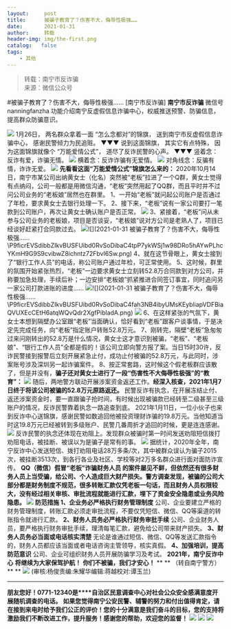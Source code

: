 ```yaml
---
layout:     post
title:      被骗子教育了？伤害不大，侮辱性极强……
date:       2021-01-31
author:     转载
header-img: img/the-first.png
catalog:   false
tags:
    - 其他
---
```


<blockquote><p>转载：南宁市反诈骗<br>
来源：微信公众号</p></blockquote>

#被骗子教育了？伤害不大，侮辱性极强……
[南宁市反诈骗]
**南宁市反诈骗**
微信号nanningfanzha
功能介绍南宁反虚假信息诈骗中心，权威推送预警、防骗信息，提高群众防骗意识。

![]({{site.baseurl}}/postimg/P9ficrEVSdibbSahGAohhYfky53ffm6ZicV85b7MehiabwzaImg4owaDavFA7gMkpkdtKYCnVMpz4KVYyYvE9IFKFQ.gif)
1月26日，
两名群众拿着一面
“怎么念都对”的锦旗，
送到南宁市反虚假信息诈骗中心，
感谢民警倾力为民追赃。
▼▼▼
说到这面锦旗，
其实它有点特殊，
因为这面锦旗就像个
“万能爱情公式”，
道尽了反诈民警的心声。
▼▼▼
竖着念：反诈有爱，诈骗无情。
![]({{site.baseurl}}/postimg/P9ficrEVSdibbZIkvBUSFUibd0RvSoDibaC4bE3XrJe0PoCZn8iaVVgeK94M8lkOg9A0901kzpNicy23eFMiaicW0H4HIA.png)
横着念：反诈诈骗有无爱情。
![]({{site.baseurl}}/postimg/P9ficrEVSdibbZIkvBUSFUibd0RvSoDibaC4Xn3Fv10jq5uS1pvmmHrPeh8kibRdXkPHSpRWEbVKzEQcOLVxIOA1qCA.png)
对角线念：反骗有情，诈诈无爱。
![]({{site.baseurl}}/postimg/P9ficrEVSdibbZIkvBUSFUibd0RvSoDibaC4mpawtAAichjEaSCKOwlgMl4Bm4LicWTCIxStHAcVoMrqTdaTFWztqBnA.png)
**先看看这面“万能爱情公式”锦旗怎么来的：**
2020年10月14日，南宁市某公司出纳黄女士（化名）突然被“老板”拉进了一个Q群，黄女士觉得有点纳闷，公司一般都是用微信沟通，“老板”突然用起了QQ群，而且平时并不过问公司业务的“老板娘”居然也在群里。
1、一开始“老板”就问起公司账户是否通过了年检，要求黄女士去银行处理一下。
2、接下来，“老板”说有一家公司要打一笔款到公司账户，再次让黄女士确认账户是否正常。
![]({{site.baseurl}}/postimg/P9ficrEVSdibbZIkvBUSFUibd0RvSoDibaC4iaEhEiaHXJAJYNPVvMCsvzFNibH6KXQyqJGTIBqZVxfmy65J8TtIicLhWg.png)
3、紧接着，“老板”问从未参与公司业务的老板娘，项目是否谈妥，“老板娘”说对方公司是老熟人了，项目已经谈好赶紧打合同款过去。
![]({{site.baseurl}}/postimg/P9ficrEVSdibbZIkvBUSFUibd0RvSoDibaC4Og2zKmqCKI5T0BY7Ws6P30iavhYcCddGKR9Cx1ZVrMg59iaAKnAStmHw.png)![](2021-01-31
被骗子教育了？伤害不大，侮辱性极强……\\P9ficrEVSdibbZIkvBUSFUibd0RvSoDibaC4tpP7ykWSj1w98DRo5hAYwPLhcYKmH9G9S9cvibwZ8ichntz72FbvI6Sw.png)
4、就在这节骨眼上，黄女士接到了“银行工作人员”的电话，称公司账户通过年检，可正常使用。
5、这时候，群里的氛围开始紧张热烈，“老板”一边要求黄女士立刻转52.8万合同款到对方公司，并称要加急处理，手续后补；一边安排“老板娘”抓紧推进合同签订事宜，同时追问另一家公司打款进账的进度……
![]({{site.baseurl}}/postimg/P9ficrEVSdibbZIkvBUSFUibd0RvSoDibaC42h9nVeZA1WcNILYar6XNOR81RdKAXWZJDBFBY89kSD0EibLcIaCDI7w.png)![](2021-01-31
被骗子教育了？伤害不大，侮辱性极强……\\P9ficrEVSdibbZIkvBUSFUibd0RvSoDibaC4fah3NB4ibyUMsKEybliapVDFBiaQVUXEcCEtH6atqWQvQdr2XgfPibladA.png)
![]({{site.baseurl}}/postimg/P9ficrEVSdibbZIkvBUSFUibd0RvSoDibaC4ByDcGzY9xV7XOyia1GJKA2GLtcicALSfvvXthwkPCJzkqnAFIxiaq7Tvw.png)
6、在这样紧张的气氛下，黄女士本想到隔壁办公室跟“老板”当面确认，恰好看到“老板”跟客户谈事情，于是决定先完成任务，向“老板”指定账户转账52.8万元。
7、刚转完，隔壁“老板”急匆匆过来问刚转出的52.8万是什么情况，黄女士这才意识到被骗，“老板”、“老板娘”、“银行工作人员”全都是假的！该公司立即向警方报了案。当日15时30许，反诈民警接到报警后立刻开展紧急止付，成功止付被骗的52.8万元，与此同时，涉案账号涉及深圳另一起诈骗案件。
8、按正常套路，这时候这个假老板群应该散了，但是并没有，**骗子还对黄女士进行了一段“伤害性不大侮辱性极强”的“教育”：**
![]({{site.baseurl}}/postimg/P9ficrEVSdibbZIkvBUSFUibd0RvSoDibaC4LA1ypKRojR54CYlLIyec6UTzP4x2V21BSIxrFu8mrLJ5glNNeJJWJg.jpeg)
随后，两地警方联动开展涉案资金返还工作。**经深入核查，2021年1月7日终于将该公司被骗的52.8万元原路返还。**
民警反诈有执念，在开展冻结止付、返还涉案资金时，要一直跟骗子抢时间，有时候出现被骗款已经转至二级甚至三级账户的情况，反诈民警靠着执念一路追查到底。
2021年1月11日，一位小伙子也来到反诈中心送锦旗，感谢民警如数追回他被投资理财诈骗的19.8万元。当他知道当时这19.8万元已经被转到多级账户、民警几番周折才追回的时候，更是连连感谢。
![]({{site.baseurl}}/postimg/P9ficrEVSdibbZIkvBUSFUibd0RvSoDibaC4dda6sYicrTv31zToiakUbicqAratibrsMib1jic1Nb526ibtibaSSCKkpOKwNQ.png)
反诈民警的执念还体现在劝阻上。发现群众被骗时第一时间发送劝阻短信拨打劝阻电话，被挂断、被误以为是骗子是常有的事。
![]({{site.baseurl}}/postimg/P9ficrEVSdibbZIkvBUSFUibd0RvSoDibaC4KASKVQMXiauLicsJmvRKP9wMs1vicqNxF5vhN2Ja2D54GabUYOUsLp2QA.jpeg)
据统计，2020年全年，南宁反诈中心发送短信、拨打劝阻电话28万多条/次，其中被群众误认为骗子2015次，被挂断3513次，到各行各业及社区、学校等对2万多名群众进行面对面防诈宣传。
**QQ（微信）假冒“老板”****诈骗财务人员**
的案件屡见不鲜，但依然还有很多财务人员上当受骗，给公司、个人造成巨大财产损失。警方调查发现，被骗的公司大部分都是财务制度不规范，很多转账汇款仅凭老板一句话，而且财务人员权限较大，没有经过相关审核、审批流程就能进行汇款，埋下了资金安全隐患或业务风险隐患。
![]({{site.baseurl}}/postimg/OUicWJdJoz3FXVbgIBcu7g3EibT9fUHVR8Szgt4F47h58AoRANTePN8JPmumFNpU5YjDzyvRP5fjLeWMAWE2Ziar48lYZjoNBuv.svg)
**防范措施**
**1、企业务必严格执行财务管理制度******
公司、企业要建立严格的财务管理制度，转账汇款必须走审批流程，不要仅凭短信、微信、QQ等渠道的转账指令就进行汇款。
**2、财务人员务必严格执行财务审批手续**
公司、企业财务人员，要严格执行财务审批手续，理清每笔汇款，避免给公司带来财产损失。
**3、财务人员务必当面或电话核实清楚**
无论是谁通过短信、微信、QQ等发送汇款指令的，财务人员都应该当面或者电话咨询主管领导，核实真假。
**4、加强培训，提高防范意识**
公司、企业可组织财务人员开展防骗学习及考试。
**2021年，南宁反诈中心**
**将继续为大家保驾护航！**
**你们不被骗，我们才安心！**
**
**
（转自南宁警方）**
**
![]({{site.baseurl}}/postimg/m6vdLvvo6W6aCCOVM3fc1JRVjG0nwA9leMqJRjJp77nDaFqjYo2GLq5iauUdrachH8zrlxkdKrrr5mhMTX7fXwQ.jpeg)
(审核:杨俊责编:朱耀华编辑:蒋越校对:谭玉兰)
***
**朋友您好！0771-12340是****自治区民意调查中心对社会公众安全感满意度开展随机调查的电话。**
**如果您觉得南宁公安民警、辅警的努力和付出值得肯定，请在接到来电时给予我们公正的评价！您的十分满意是我们奋斗的目标，您的支持将激励我们不断改进工作，提升服务！感谢您的帮助，欢迎您的监督！**
![]({{site.baseurl}}/postimg/m6vdLvvo6W4tBmkSw7BynPAZ4dpgGzH6gPSKpMSPibm3ZZdwYARicAqYI6iaLTicawgZUezTc6lgHXWGaSqHwiav3qA.jpeg)
![]({{site.baseurl}}/postimg/m6vdLvvo6W4tBmkSw7BynPAZ4dpgGzH6dmhqpDKgZf4VOiaaxr6LcaFfRCPDEHukjOhPlt2iaH3NnVwoVk1xjWLw.jpeg)
![]({{site.baseurl}}/postimg/m6vdLvvo6W4tBmkSw7BynPAZ4dpgGzH62EZZ3JuBHMHzWr2pWjUukPSqx9WsRt3S4RWQicPNzhvt1LNVX5mbTSw.jpeg)
